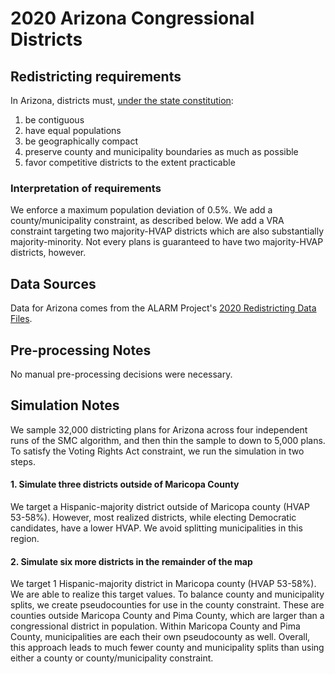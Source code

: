 # 2020 Arizona Congressional Districts

## Redistricting requirements
In Arizona, districts must, [under the state constitution](https://www.azleg.gov/viewDocument/?docName=http://www.azleg.gov/const/4/1.p2.htm):

1. be contiguous
1. have equal populations
1. be geographically compact
1. preserve county and municipality boundaries as much as possible
1. favor competitive districts to the extent practicable


### Interpretation of requirements
We enforce a maximum population deviation of 0.5%.
We add a county/municipality constraint, as described below.
We add a VRA constraint targeting two majority-HVAP districts which are also substantially majority-minority.
Not every plans is guaranteed to have two majority-HVAP districts, however.

## Data Sources
Data for Arizona comes from the ALARM Project's [2020 Redistricting Data Files](https://alarm-redist.github.io/posts/2021-08-10-census-2020/).

## Pre-processing Notes
No manual pre-processing decisions were necessary.

## Simulation Notes
We sample 32,000 districting plans for Arizona across four independent runs of the SMC algorithm, and then thin the sample to down to 5,000 plans.
To satisfy the Voting Rights Act constraint, we run the simulation in two steps.

#### 1. Simulate three districts outside of Maricopa County
We target a Hispanic-majority district outside of Maricopa county (HVAP 53-58%).
However, most realized districts, while electing Democratic candidates, have a lower HVAP.
We avoid splitting municipalities in this region.


#### 2. Simulate six more districts in the remainder of the map
We target 1 Hispanic-majority district in Maricopa county (HVAP 53-58%).
We are able to realize this target values.
To balance county and municipality splits, we create pseudocounties for use in the county constraint.
These are counties outside Maricopa County and Pima County, which are larger than a congressional district in population.
Within Maricopa County and Pima County, municipalities are each their own pseudocounty as well.
Overall, this approach leads to much fewer county and municipality splits than using either a county or county/municipality constraint.


